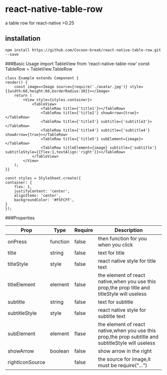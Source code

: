 # react-native-table-row
a table row for react-native >0.25

##	installation

	npm install https://github.com/Cocoon-break/react-native-table-row.git --save
	
###Basic Usage
	import TableView from 'react-native-table-row'
	const TableRow = TableView.TableRow
	
	class Example extends Component {
    render() {
        const image=<Image source={require('./avatar.jpg')} style={{width:60,height:60,borderRadius:30}}></Image>
        return (
            <View style={styles.container}>
                <TableView>
                    <TableRow title={'title1'}></TableRow>
                    <TableRow title={'title2'} showArrow={true}></TableRow>
                    <TableRow title={'title3'} subtitle={'subtitle3'}></TableRow>
                    <TableRow title={'title4'} subtitle={'subtitle4'} showArrow={true}></TableRow>
                    <TableRow title={'title5'} subElement={image}></TableRow>
                    <TableRow titleElement={image} subtitle={'subtitle'} subtitleStyle={{flex:1,textAlign:'right'}}></TableRow>
                </TableView>
            </View>
        );
    }}
    
	const styles = StyleSheet.create({
    container: {
        flex: 1,
        justifyContent: 'center',
        alignItems: 'center',
        backgroundColor: '#F5FCFF',
    }
	});
	
###Properties

Prop 		| Type 	 |Require	  |Description|
----------|----------|----------|----------|
onPress |function|false|then function for you when you click 
title|string|false|text for title
titleStyle|style|false|react native style for title text
titleElement|element|false |the element of react native,when you use this prop,the prop title and titleStyle will useless
subtitle|string|false|text for subtitle
subtitleStyle|style|false|react native style for subtitle text
subElement|element|flase|the element of react native,when you use this prop,the prop subtitle and subtitleStyle will useless
showArrow|boolean|false| show arrow in the right
rightIconSource||false|the source for image,it must be require("...")

